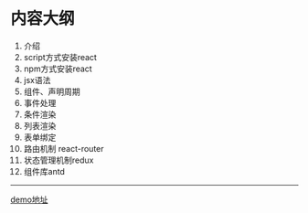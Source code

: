 # 内容大纲

1. 介绍
2. script方式安装react
3. npm方式安装react
4. jsx语法
5. 组件、声明周期
6. 事件处理
7. 条件渲染
8. 列表渲染
9. 表单绑定
10. 路由机制 react-router
11. 状态管理机制redux
12. 组件库antd



---

[demo地址](https://github.com/pluslicy/react_demos.git)


